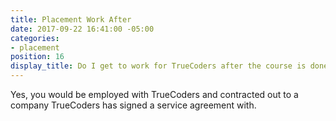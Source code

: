 ```yaml
---
title: Placement Work After
date: 2017-09-22 16:41:00 -05:00
categories:
- placement
position: 16
display_title: Do I get to work for TrueCoders after the course is done?
---
```


Yes, you would be employed with TrueCoders and contracted out to a company TrueCoders has signed a service agreement with.